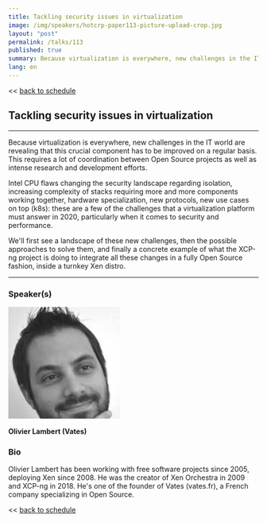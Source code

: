 ```yaml
---
title: Tackling security issues in virtualization
image: /img/speakers/hotcrp-paper113-picture-upload-crop.jpg
layout: "post"
permalink: /talks/113
published: true
summary: Because virtualization is everywhere, new challenges in the IT world are revealing that this cruc…
lang: en
---
```

<< [back to schedule](/schedule/)

## Tackling security issues in virtualization
---


Because virtualization is everywhere, new challenges in the IT world are revealing that this crucial component has to be improved on a regular basis. This requires a lot of coordination between Open Source projects as well as intense research and development efforts.

Intel CPU flaws changing the security landscape regarding isolation, increasing complexity of stacks requiring more and more components working together, hardware specialization, new protocols, new use cases on top (k8s): these are a few of the challenges that a virtualization platform must answer in 2020, particularly when it comes to security and performance.

We'll first see a landscape of these new challenges, then the possible approaches to solve them, and finally a concrete example of what the XCP-ng project is doing to integrate all these changes in a fully Open Source fashion, inside a turnkey Xen distro.

---
### Speaker(s)
![speaker](/img/speakers/hotcrp-paper113-picture-upload.jpg)

**Olivier Lambert (Vates)**

### Bio
Olivier Lambert has been working with free software projects since 2005, deploying Xen since 2008. He was the creator of Xen Orchestra in 2009 and XCP-ng in 2018. He's one of the founder of Vates (vates.fr), a French company specializing in Open Source.

<< [back to schedule](/schedule/)